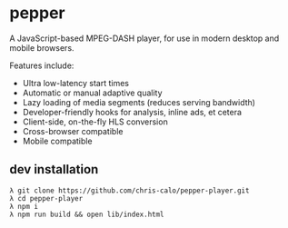 # pepper

A JavaScript-based MPEG-DASH player, for use in modern desktop and mobile
browsers.

Features include:

* Ultra low-latency start times
* Automatic or manual adaptive quality
* Lazy loading of media segments (reduces serving bandwidth)
* Developer-friendly hooks for analysis, inline ads, et cetera
* Client-side, on-the-fly HLS conversion
* Cross-browser compatible
* Mobile compatible

## dev installation
```
λ git clone https://github.com/chris-calo/pepper-player.git
λ cd pepper-player
λ npm i
λ npm run build && open lib/index.html
```
